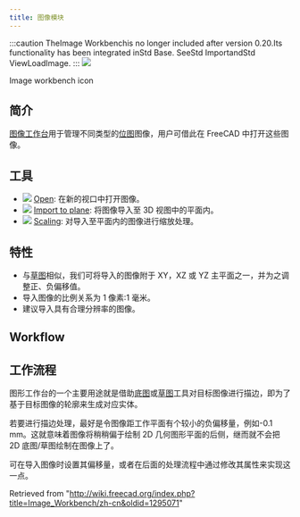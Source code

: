 ```yaml
---
title: 图像模块
---
```


:::caution
TheImage Workbenchis no longer included after version 0.20.Its functionality has been integrated inStd Base. SeeStd ImportandStd ViewLoadImage.
:::
![](/images/Workbench_Image.svg)

Image workbench icon

## 简介

[图像工作台](/Image_Workbench "Image Workbench")用于管理不同类型的[位图](/Bitmap "Bitmap")图像，用户可借此在 FreeCAD 中打开这些图像。

## 工具

- ![](/images/Image-import.svg) [Open](/Image_Open "Image Open"): 在新的视口中打开图像。
- ![](/images/Image-import-to-plane.svg) [Import to plane](/Image_CreateImagePlane "Image CreateImagePlane"): 将图像导入至 3D 视图中的平面内。
- ![](/images/Image-scale.svg) [Scaling](/Image_Scaling "Image Scaling"): 对导入至平面内的图像进行缩放处理。

## 特性

- 与[草图](/Sketcher_Workbench "Sketcher Workbench")相似，我们可将导入的图像附于 XY，XZ 或 YZ 主平面之一，并为之调整正、负偏移值。
- 导入图像的比例关系为 1 像素:1 毫米。
- 建议导入具有合理分辨率的图像。

## Workflow

## 工作流程

图形工作台的一个主要用途就是借助[底图](/Draft_Workbench "Draft Workbench")或[草图](/Sketcher_Workbench "Sketcher Workbench")工具对目标图像进行描边，即为了基于目标图像的轮廓来生成对应实体。

若要进行描边处理，最好是令图像距工作平面有个较小的负偏移量，例如-0.1 mm。这就意味着图像将稍稍偏于绘制 2D 几何图形平面的后侧，继而就不会把 2D 底图/草图绘制在图像上了。

可在导入图像时设置其偏移量，或者在后面的处理流程中通过修改其属性来实现这一点。

Retrieved from "<http://wiki.freecad.org/index.php?title=Image_Workbench/zh-cn&oldid=1295071>"
